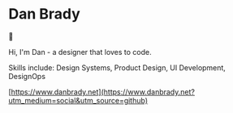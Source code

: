 # Dan Brady

👋

Hi, I'm Dan - a designer that loves to code.

Skills include: Design Systems, Product Design, UI Development, DesignOps

[https://www.danbrady.net](https://www.danbrady.net?utm_medium=social&utm_source=github)
